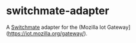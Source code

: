 # switchmate-adapter

A [Switchmate](https://www.mysimplysmarthome.com/products/switchmate-switches/) adapter for the (Mozilla Iot Gateway](https://iot.mozilla.org/gateway/).
